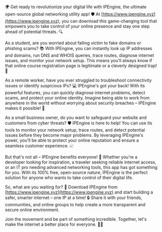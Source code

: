 🌍 Get ready to revolutionize your digital life with IPEngine, the ultimate open-source global networking utility app! 🛡️ At [https://www.ipengine.xyz](https://www.ipengine.xyz), you can download this game-changing tool that empowers you to take control of your online presence and stay one step ahead of potential threats. 🔍

As a student, are you worried about falling victim to fake domains or phishing scams? 📚 With IPEngine, you can instantly look up IP addresses and domains, run DNS and WHOIS queries, trace routes, diagnose internet issues, and monitor your network setup. This means you'll always know if that online course registration page is legitimate or a cleverly designed trap! 🎯

As a remote worker, have you ever struggled to troubleshoot connectivity issues or identify suspicious IPs? 💻 IPEngine's got your back! With its powerful features, you can quickly diagnose internet problems, detect scams, and protect your online identity. Imagine being able to work from anywhere in the world without worrying about security breaches – IPEngine makes it possible! 🌊

As a small business owner, do you want to safeguard your website and customers from cyber threats? 🛡️ IPEngine is here to help! You can use its tools to monitor your network setup, trace routes, and detect potential issues before they become major problems. By leveraging IPEngine's power, you'll be able to protect your online reputation and ensure a seamless customer experience. 📈

But that's not all – IPEngine benefits everyone! 👥 Whether you're a developer looking for inspiration, a traveler seeking reliable internet access, or an IT pro needing advanced networking tools, this app has got something for you. With its 100% free, open-source nature, IPEngine is the perfect solution for anyone who wants to take control of their digital life.

So, what are you waiting for? 🚀 Download IPEngine from [https://www.ipengine.xyz](https://www.ipengine.xyz) and start building a safer, smarter internet – one IP at a time! 🔒 Share it with your friends, communities, and online groups to help create a more transparent and secure online environment.

Join the movement and be part of something incredible. Together, let's make the internet a better place for everyone. 💪🌟